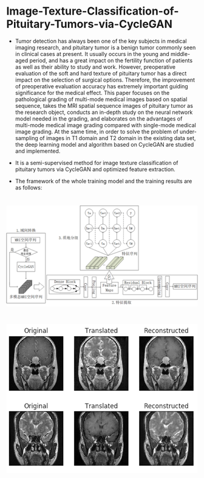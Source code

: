 # Image-Texture-Classification-of-Pituitary-Tumors-via-CycleGAN
* Tumor detection has always been one of the key subjects in medical imaging research, and pituitary tumor is a benign tumor commonly seen in clinical cases at present. It usually occurs in the young and middle-aged period, and has a great impact on the fertility function of patients as well as their ability to study and work. However, preoperative evaluation of the soft and hard texture of pituitary tumor has a direct impact on the selection of surgical options. Therefore, the improvement of preoperative evaluation accuracy has extremely important guiding significance for the medical effect.	This paper focuses on the pathological grading of multi-mode medical images based on spatial sequence, takes the MRI spatial sequence images of pituitary tumor as the research object, conducts an in-depth study on the neural network model needed in the grading, and elaborates on the advantages of multi-mode medical image grading compared with single-mode medical image grading. At the same time, in order to solve the problem of under-sampling of images in T1 domain and T2 domain in the existing data set, the deep learning model and algorithm based on CycleGAN are studied and implemented.

* It is a semi-supervised method for image texture classification of pituitary tumors via CycleGAN and optimized feature extraction.

* The framework of the whole training model and the training results are as follows:

<h1 align="center">
  <img src="model.png" />
</h1>

<h1 align="center">
  <img src="result.png" />
</h1>

  
